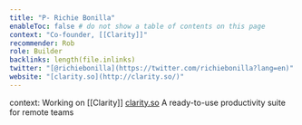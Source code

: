 ```yaml
---
title: "P- Richie Bonilla"
enableToc: false # do not show a table of contents on this page
context: "Co-founder, [[Clarity]]"
recommender: Rob
role: Builder
backlinks: length(file.inlinks) 
twitter: "[@richiebonilla](https://twitter.com/richiebonilla?lang=en)"
website: "[clarity.so](http://clarity.so/)"
---
```


context: Working on [[Clarity]] [clarity.so](http://clarity.so/) A ready-to-use productivity suite for remote teams

